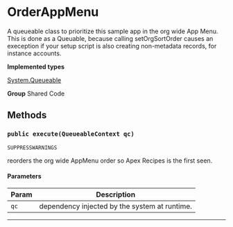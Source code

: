 # OrderAppMenu

A queueable class to prioritize this sample app in the org wide
App Menu. This is done as a Queuable, because calling setOrgSortOrder causes
an exeception if your setup script is also creating non-metadata records,
for instance accounts.


**Implemented types**

[System.Queueable](System.Queueable)


**Group** Shared Code

## Methods
### `public execute(QueueableContext qc)`

`SUPPRESSWARNINGS`

reorders the org wide AppMenu order so Apex Recipes is the first seen.

#### Parameters

|Param|Description|
|---|---|
|`qc`|dependency injected by the system at runtime.|

---
